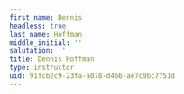 ```yaml
---
first_name: Dennis
headless: true
last_name: Hoffman
middle_initial: ''
salutation: ''
title: Dennis Hoffman
type: instructor
uid: 91fcb2c9-23fa-a078-d466-ae7c9bc7751d
---
```

